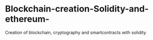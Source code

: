 # Blockchain-creation-Solidity-and-ethereum-
Creation of blockchain, cryptography and smartcontracts with solidity
